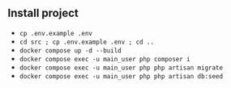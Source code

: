 ## Install project

- `cp .env.example .env`
- `cd src ; cp .env.example .env ; cd ..`
- `docker compose up -d --build`
- `docker compose exec -u main_user php composer i`
- `docker compose exec -u main_user php php artisan migrate`
- `docker compose exec -u main_user php php artisan db:seed`
